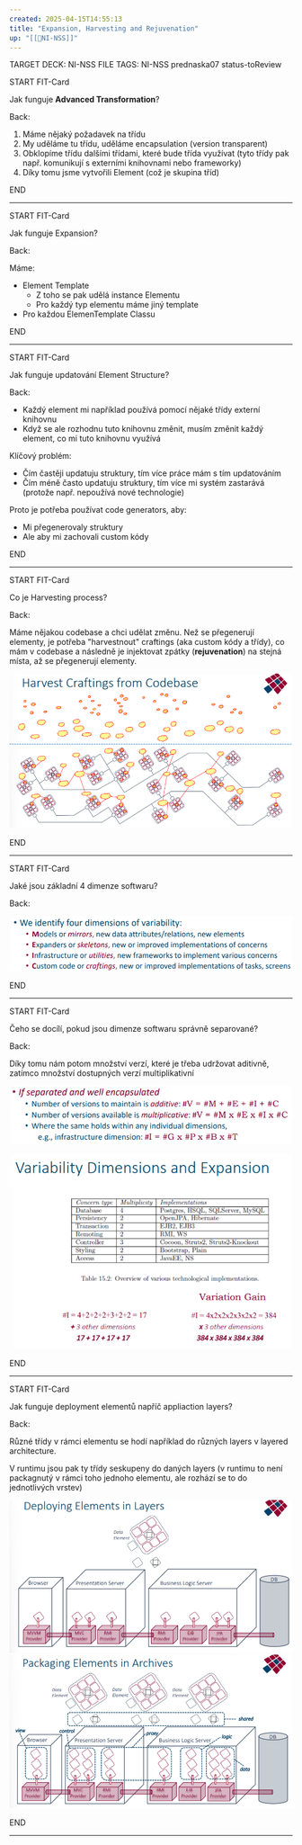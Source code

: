 ```yaml
---
created: 2025-04-15T14:55:13
title: "Expansion, Harvesting and Rejuvenation"
up: "[[📖NI-NSS]]"
---
```


TARGET DECK: NI-NSS
FILE TAGS: NI-NSS prednaska07 status-toReview


START
FIT-Card

Jak funguje **Advanced Transformation**?

Back:

1. Máme nějaký požadavek na třídu
2. My uděláme tu třídu, uděláme encapsulation (version transparent)
3. Obklopíme třídu dalšími třídami, které bude třída využívat (tyto třídy pak např. komunikují s externími knihovnami nebo frameworky)
4. Díky tomu jsme vytvořili Element (což je skupina tříd)
<!--ID: 1746599654213-->
END

---


START
FIT-Card

Jak funguje Expansion?

Back:

Máme:
- Element Template
	- Z toho se pak udělá instance Elementu
	- Pro každý typ elementu máme jiný template
- Pro každou ElemenTemplate Classu
<!--ID: 1746599654221-->
END

---


START
FIT-Card

Jak funguje updatování Element Structure?

Back:

- Každý element mi například používá pomocí nějaké třídy externí knihovnu
- Když se ale rozhodnu tuto knihovnu změnit, musím změnit každý element, co mi tuto knihovnu využívá

Klíčový problém:
- Čím častěji updatuju struktury, tím více práce mám s tím updatováním
- Čím méně často updatuju struktury, tím více mi systém zastarává (protože např. nepoužívá nové technologie)

Proto je potřeba používat code generators, aby:
- Mi přegenerovaly struktury
- Ale aby mi zachovali custom kódy
<!--ID: 1746599654231-->
END

---


START
FIT-Card

Co je Harvesting process?

Back:

Máme nějakou codebase a chci udělat změnu. Než se přegenerují elementy, je potřeba "harvestnout" craftings (aka custom kódy a třídy), co mám v codebase a následně je injektovat zpátky (**rejuvenation**) na stejná místa, až se přegenerují elementy.

![](../../Assets/Pasted%20image%2020250415151202.png)
<!--ID: 1746599654239-->
END

---


START
FIT-Card

Jaké jsou základní 4 dimenze softwaru?

Back:

![](../../Assets/Pasted%20image%2020250415151425.png)
<!--ID: 1746599654246-->
END

---


START
FIT-Card

Čeho se docílí, pokud jsou dimenze softwaru správně separované?

Back:

Díky tomu nám potom množství verzí, které je třeba udržovat aditivně, zatímco množství dostupných verzí multiplikativní

![](../../Assets/Pasted%20image%2020250415151445.png)

<!-- ExampleStart -->
![](../../Assets/Pasted%20image%2020250415151632.png)
<!-- ExampleEnd -->

<!--ID: 1746599654253-->
END

---


START
FIT-Card

Jak funguje deployment elementů napříč appliaction layers?

Back:

Různé třídy v rámci elementu se hodí například do různých layers v layered architecture.

V runtimu jsou pak ty třídy seskupeny do daných layers (v runtimu to není packagnutý v rámci toho jednoho elementu, ale rozhází se to do jednotlivých vrstev)

![](../../Assets/Pasted%20image%2020250415151708.png)
![](../../Assets/Pasted%20image%2020250415152048.png)
<!--ID: 1746599654260-->
END

---
